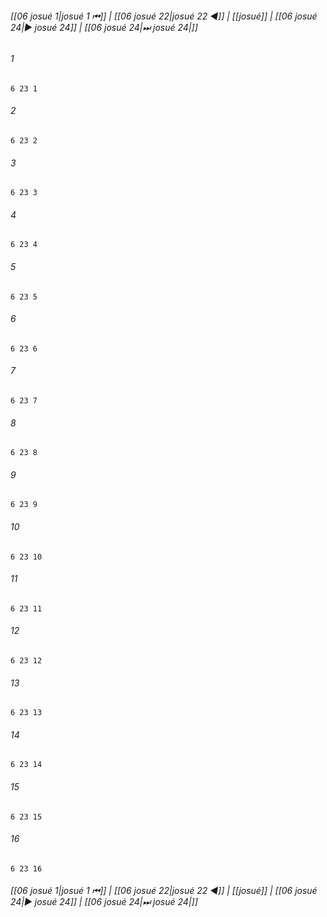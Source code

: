 
###### [[06 josué 1|josué 1 ⏮]] | [[06 josué 22|josué 22 ◀]] | [[josué]] | [[06 josué 24|▶ josué 24]] | [[06 josué 24|⏭ josué 24|]]

###### 1
``` verse
6 23 1 
```
###### 2
``` verse
6 23 2 
```
###### 3
``` verse
6 23 3 
```
###### 4
``` verse
6 23 4 
```
###### 5
``` verse
6 23 5 
```
###### 6
``` verse
6 23 6 
```
###### 7
``` verse
6 23 7 
```
###### 8
``` verse
6 23 8 
```
###### 9
``` verse
6 23 9 
```
###### 10
``` verse
6 23 10 
```
###### 11
``` verse
6 23 11 
```
###### 12
``` verse
6 23 12 
```
###### 13
``` verse
6 23 13 
```
###### 14
``` verse
6 23 14 
```
###### 15
``` verse
6 23 15 
```
###### 16
``` verse
6 23 16 
```

###### [[06 josué 1|josué 1 ⏮]] | [[06 josué 22|josué 22 ◀]] | [[josué]] | [[06 josué 24|▶ josué 24]] | [[06 josué 24|⏭ josué 24|]]

